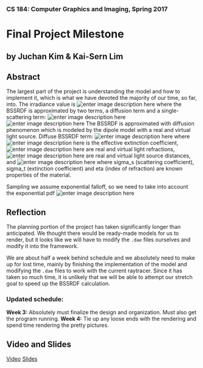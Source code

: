 ### CS 184: Computer Graphics and Imaging, Spring 2017
# Final Project Milestone
## by Juchan Kim & Kai-Sern Lim

## Abstract
The largest part of the project is understanding the model and how to implement it, which is what we have devoted the majority of our time, so far, into.
The irradiance value is
![enter image description here](http://i.imgur.com/lDzier9.png)
where the BSSRDF is approximated by two terms, a diffusion term and a single-scattering term:
![enter image description here](http://i.imgur.com/vNWf9DH.png)
![enter image description here](http://i.imgur.com/CDeGRt3.png)
The BSSRDF is approximated with diffusion phenomenon which is modeled by the dipole model with a real and virtual light source.
Diffuse BSSRDF term: ![enter image description here](http://i.imgur.com/I1IXnAT.png) where ![enter image description here](http://i.imgur.com/SsAUqJP.png) is the effective extinction coefficient, ![enter image description here](http://i.imgur.com/wKiFWui.png) are real and virtual light refractions, ![enter image description here](http://i.imgur.com/d9ugVBT.png) are real and virtual light source distances, and ![enter image description here](http://i.imgur.com/aYLveof.png) where sigma_s (scattering coefficient), sigma_t (extinction coefficient) and eta (index of refraction) are known properties of the material.

Sampling we assume exponential falloff, so we need to take into account the exponential pdf ![enter image description here](http://i.imgur.com/nQ7YgKH.png)

## Reflection
The planning portion of the project has taken significantly longer than anticipated. We thought there would be ready-made models for us to render, but it looks like we will have to modify the `.dae` files ourselves and modify it into the framework.

We are about half a week behind schedule and we absolutely need to make up for lost time, mainly by finishing the implementation of the model and modifying the `.dae` files to work with the current raytracer. Since it has taken so much time, it is unlikely that we will be able to attempt our stretch goal to speed up the BSSRDF calculation.

### Updated schedule:
**Week 3:** Absolutely must finalize the design and organization. Must also get the program running.
**Week 4:** Tie up any loose ends with the rendering and spend time rendering the pretty pictures.

## Video and Slides
[Video](https://youtu.be/sOldr_AmJ8g)
[Slides](https://docs.google.com/presentation/d/14yhEIX0eYCW3Cwl7MBpkXEmL3pRK8PxaBxdUE_RQAlI/edit)
